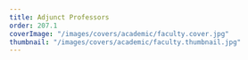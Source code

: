 ```yaml
---
title: Adjunct Professors
order: 207.1
coverImage: "/images/covers/academic/faculty.cover.jpg"
thumbnail: "/images/covers/academic/faculty.thumbnail.jpg"
---
```

